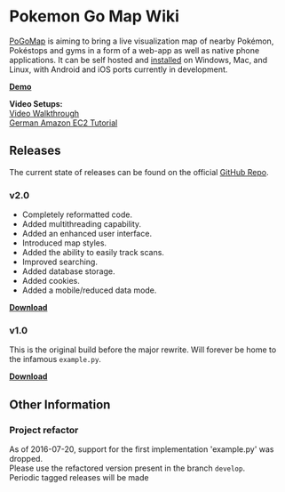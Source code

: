 # Pokemon Go Map Wiki

[PoGoMap](https://jz6.github.io/PoGoMap/) is aiming to bring a live visualization map of nearby Pokémon, Pokéstops and gyms in a form of a web-app as well as native phone applications. It can be self hosted and [installed](installation.md) on Windows, Mac, and Linux, with Android and iOS ports currently in development.

**[Demo](http://pkmgomap.com/)**

**Video Setups:**  
[Video Walkthrough](https://www.youtube.com/watch?v=RJKAulPCkRI)  
[German Amazon EC2 Tutorial](https://www.youtube.com/watch?v=FxcVGrszl3I)

## Releases

The current state of releases can be found on the official [GitHub Repo](https://github.com/AHAAAAAAA/PokemonGo-Map/releases).

### v2.0

  * Completely reformatted code.
  * Added multithreading capability.
  * Added an enhanced user interface.
  * Introduced map styles.
  * Added the ability to easily track scans.
  * Improved searching.
  * Added database storage.
  * Added cookies.
  * Added a mobile/reduced data mode.

**[Download](https://github.com/AHAAAAAAA/PokemonGo-Map/archive/v2.0.0.zip)**

### v1.0

This is the original build before the major rewrite. Will forever be home to the infamous `example.py`.

**[Download](https://github.com/AHAAAAAAA/PokemonGo-Map/archive/v1.0.0.zip)**

## Other Information

### Project refactor
As of 2016-07-20, support for the first implementation 'example.py' was dropped.<br/>
Please use the refactored version present in the branch `develop`. <br/>
Periodic tagged releases will be made
